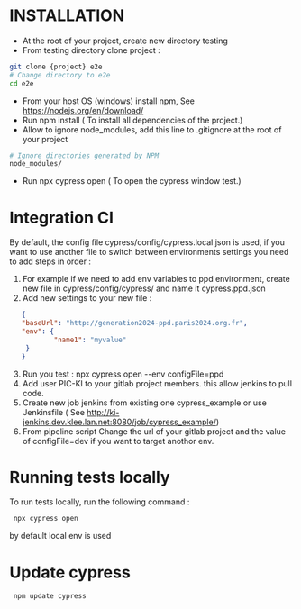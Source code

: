 # INSTALLATION
* At the root of your project, create new directory testing
* From testing directory clone project :
```bash
git clone {project} e2e
# Change directory to e2e 
cd e2e 
```
* From your host OS (windows) install npm, See https://nodejs.org/en/download/  
* Run npm install  ( To install all dependencies of the project.)
* Allow to ignore node_modules, add this line to .gitignore at the root of your project
```bash
# Ignore directories generated by NPM
node_modules/  
```
* Run npx cypress open ( To open the cypress window test.)  
  
# Integration CI

By default, the config file cypress/config/cypress.local.json is used, if you want to use another file 
to switch between environments settings you need to add steps in order :

 1. For example if we need to add env variables to ppd environment, create new file in cypress/config/cypress/ and
  name it cypress.ppd.json
 2. Add new settings to your new file : 
 ```json
    {   
    "baseUrl": "http://generation2024-ppd.paris2024.org.fr",
    "env": {
            "name1": "myvalue"
     }
    }
``` 
 3. Run you test : npx cypress open --env configFile=ppd  
 4. Add user PIC-KI to your gitlab project members. this allow jenkins to pull code.
 5. Create new job jenkins from existing one cypress_example or use Jenkinsfile ( See http://ki-jenkins.dev.klee.lan.net:8080/job/cypress_example/)
 6. From pipeline script Change the url of your gitlab project and the value of configFile=dev if you want to target anothor env.
 
 # Running tests locally
 
 To run tests locally, run the following command :
```bash
 npx cypress open 
```
by default local env is used


# Update cypress
 
```bash
 npm update cypress
```
